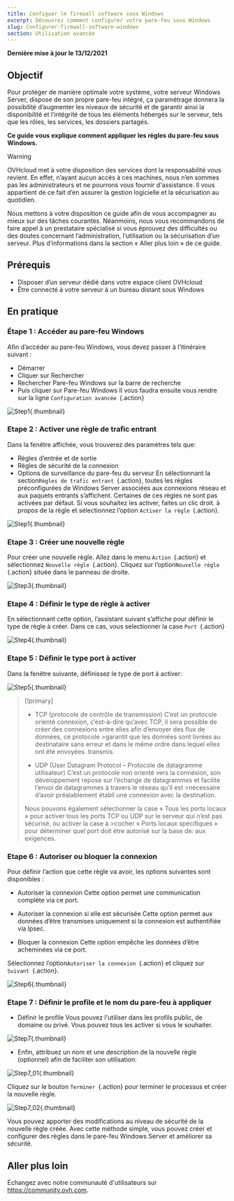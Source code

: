 ```yaml
---
title: Configuer le firewall software sous Windows
excerpt: Découvrez comment configurer votre pare-feu sous Windows
slug: Configurer-firewall-software-windows
section: Utilisation avancée
---
```


**Dernière mise à jour le 13/12/2021**

## Objectif

Pour protéger de manière optimale votre système, votre serveur Windows Server, dispose de son propre pare-feu intégré, ça paramétrage donnera la possibilité d’augmenter les niveaux de sécurité et de garantir ainsi la disponibilité et l’intégrité de tous les éléments hébergés sur le serveur, tels que les rôles, les services, les dossiers partagés.

**Ce guide vous explique comment appliquer les règles du pare-feu sous Windows.**

> [!warning]
>
> OVHcloud met à votre disposition des services dont la responsabilité vous revient. En effet, n’ayant aucun accès à ces machines, nous n’en sommes pas les administrateurs et ne pourrons vous fournir d'assistance. Il vous appartient de ce fait d’en assurer la gestion logicielle et la sécurisation au quotidien.
>
> Nous mettons à votre disposition ce guide afin de vous accompagner au mieux sur des tâches courantes. Néanmoins, nous vous recommandons de faire appel à un prestataire spécialisé si vous éprouvez des difficultés ou des doutes concernant l’administration, l’utilisation ou la sécurisation d’un serveur. Plus d’informations dans la section « Aller plus loin » de ce guide.
>

## Prérequis

- Disposer d’un serveur dédié dans votre espace client OVHcloud
- Être connecté à votre serveur à un bureau distant sous Windows 


## En pratique

### Étape 1 :  Accéder au pare-feu Windows
Afin d’accéder au pare-feu Windows, vous devez passer à l’itinéraire suivant :

- Démarrer
- Cliquer sur Rechercher
- Rechercher Pare-feu Windows sur la barre de recherche
- Puis cliquer sur Pare-feu Windows
Il vous faudra ensuite vous rendre sur la ligne `Configuration avancée `{.action}

![Step1](images/step1.PNG){.thumbnail}

### Etape 2 : Activer une règle de trafic entrant
Dans la fenêtre affichée, vous trouverez des paramètres tels que:

- Règles d’entrée et de sortie
- Règles de sécurité de la connexion
- Options de surveillance du pare-feu du serveur
En sélectionnant la section`Règles de trafic entrant `{.action}, toutes les règles préconfigurées de Windows Server associées aux connexions réseau et aux paquets entrants s’affichent. Certaines de ces règles ne sont pas activées par défaut. Si vous souhaitez les activer, faites un clic droit. à propos de la règle et sélectionnez l’option `Activer la règle `{.action}.

![Step1](images/step2.PNG){.thumbnail}

### Etape 3 : Créer une nouvelle règle 
Pour créer une nouvelle règle.
Allez dans le menu `Action `{.action} et sélectionnez `Nouvelle règle `{.action}.
Cliquez sur l’option`Nouvelle règle `{.action} située dans le panneau de droite.

![Step3](images/step3.PNG){.thumbnail}

### Etape 4 : Définir le type de règle à activer

En sélectionnant cette option, l’assistant suivant s’affiche pour définir le type de règle à créer. Dans ce cas, vous selectionner la case `Port `{.action}

![Step4](images/step4.PNG){.thumbnail}

### Etape 5 : Définir le type port à activer
Dans la fenêtre suivante, définissez le type de port à activer:

![Step5](images/step5.PNG){.thumbnail}

> [!primary]
>
> - TCP (protocole de contrôle de transmission)
>C’est un protocole orienté connexion, c’est-à-dire qu’avec TCP, il sera possible de créer des connexions entre elles afin d’envoyer des flux de données, ce protocole >garantit que les données sont livrées au destinataire sans erreur et dans le même ordre dans lequel elles ont été envoyées. transmis.
>
>- UDP (User Datagram Protocol – Protocole de datagramme utilisateur)
>C’est un protocole non orienté vers la connexion, son développement repose sur l’échange de datagrammes et facilite l’envoi de datagrammes à travers le réseau qu’il est >nécessaire d’avoir préalablement établi une connexion avec la destination.
>
> Nous pouvons également sélectionner la case « Tous les ports locaux » pour activer tous les ports TCP ou UDP sur le serveur qui n’est pas sécurisé, ou activer la case à >cocher « Ports locaux spécifiques » pour déterminer quel port doit être autorisé sur la base de: aux exigences. 
>


### Etape 6 : Autoriser ou bloquer la connexion

Pour définir l’action que cette règle va avoir, les options suivantes sont disponibles :
- Autoriser la connexion
Cette option permet une communication complète via ce port.

- Autoriser la connexion si elle est sécurisée
Cette option permet aux données d’être transmises uniquement si la connexion est authentifiée via Ipsec.

- Bloquer la connexion
Cette option empêche les données d’être acheminées via ce port.

Sélectionnez l’option`Autoriser la connexion `{.action} et cliquez sur `Suivant `{.action}. 

![Step6](images/step6.PNG){.thumbnail}

### Etape 7 : Définir le profile et le nom du pare-feu à appliquer

- Définir le profile
Vous pouvez l'utiliser dans les profils public, de domaine ou privé.
Vous pouvez tous les activer si vous le souhaiter.

![Step7](images/step7.PNG){.thumbnail}

- Enfin, attribuez un nom et une description de la nouvelle règle (optionnel) afin de faciliter son utilisation:

![Step7_01](images/step7-01.PNG){.thumbnail}

Cliquez sur le bouton `Terminer `{.action} pour terminer le processus et créer la nouvelle règle.

![Step7_02](images/step7-02.PNG){.thumbnail}

Vous pouvez apporter des modifications au niveau de sécurité de la nouvelle règle créée. 
Avec cette méthode simple, vous pouvez créer et configurer des règles dans le pare-feu Windows Server et améliorer sa sécurité.


## Aller plus loin

Échangez avec notre communauté d'utilisateurs sur <https://community.ovh.com>.
